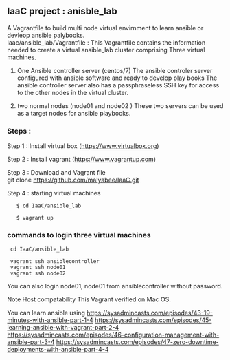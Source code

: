 ## IaaC project : anisble_lab  
 A Vagrantfile to build multi node virtual envirnment to learn ansible or devleop ansible palybooks.  
 Iaac/ansible_lab/Vagrantfile  : This Vagrantfile contains the information needed to create a virtual ansible_lab cluster comprising Three virtual machines.
 

1. One Ansible controller  server (centos/7)
    The ansible controler server configured with ansible software and ready to develop play books
    The ansible controller server also has a passphraseless SSH key for access to the other nodes in the virtual cluster.

2. two normal nodes (node01 and node02 )
     These two servers can be used as a target nodes for ansible playbooks. 


### Steps :  
  Step 1 :  Install virtual box (https://www.virtualbox.org)

  Step 2 :  Install vagrant  (https://www.vagrantup.com)

  Step 3 :  Download and  Vagrant file  
       git clone https://github.com/malyabee/IaaC.git  

  Step 4  : starting virtual machines 

       $ cd IaaC/ansible_lab
 
       $ vagrant up

### commands to login three virtual machines
     cd IaaC/ansible_lab 

     vagrant ssh ansiblecontroller
     vagrant ssh node01
     vagrant ssh node02
   You can also login node01, node01 from ansiblecontroller without password.

Note 
Host compatability
    This Vagrant verified on Mac OS.


You can learn ansible using
https://sysadmincasts.com/episodes/43-19-minutes-with-ansible-part-1-4
https://sysadmincasts.com/episodes/45-learning-ansible-with-vagrant-part-2-4
https://sysadmincasts.com/episodes/46-configuration-management-with-ansible-part-3-4
https://sysadmincasts.com/episodes/47-zero-downtime-deployments-with-ansible-part-4-4

